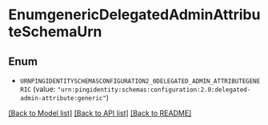 # EnumgenericDelegatedAdminAttributeSchemaUrn

## Enum


* `URNPINGIDENTITYSCHEMASCONFIGURATION2_0DELEGATED_ADMIN_ATTRIBUTEGENERIC` (value: `"urn:pingidentity:schemas:configuration:2.0:delegated-admin-attribute:generic"`)


[[Back to Model list]](../README.md#documentation-for-models) [[Back to API list]](../README.md#documentation-for-api-endpoints) [[Back to README]](../README.md)


